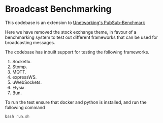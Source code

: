 # Broadcast Benchmarking
This codebase is an extension to [Unetworking's PubSub-Benchmark](https://github.com/uNetworking/pubsub-benchmark)

Here we have removed the stock exchange theme, in favour of a benchmarking system to test out different frameworks that can be used for broadcasting messages.

The codebase has inbuilt support for testing the following frameworks.

1. SocketIo.
2. Stomp.
3. MQTT.
4. expressWS.
5. uWebSockets.
6. Elysia.
7. Bun.

To run the test ensure that docker and python is installed, and run the following command
```
bash run.sh
```